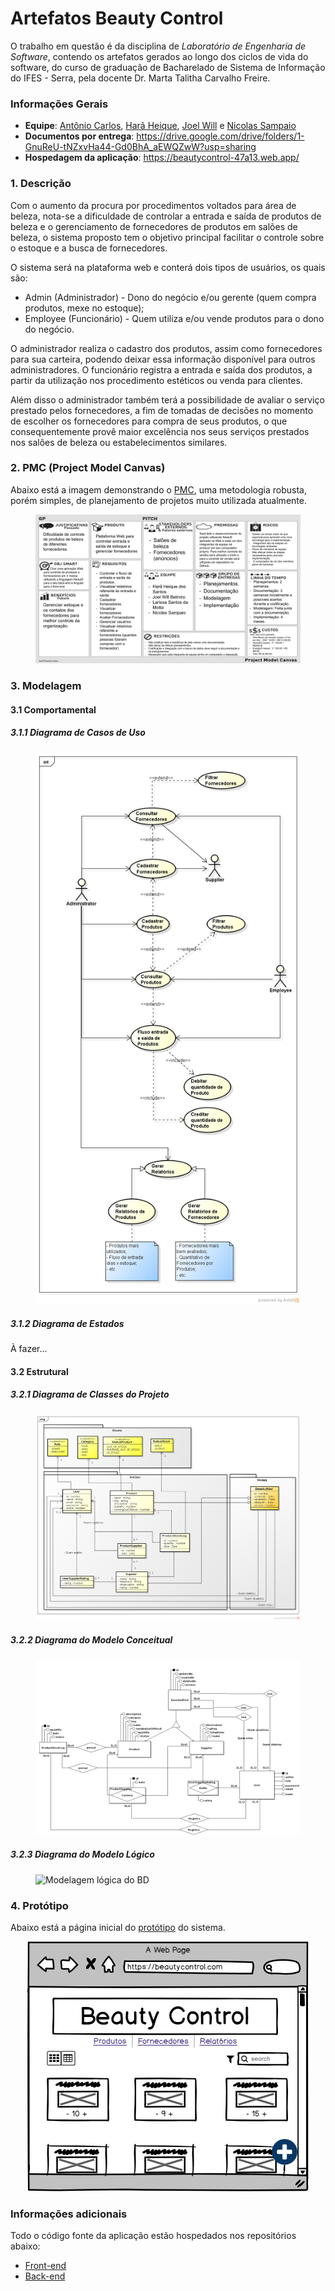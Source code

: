 # Artefatos Beauty Control

O trabalho em questão é da disciplina de *Laboratório de Engenharia de Software*, contendo os artefatos gerados ao longo dos ciclos de vida do software, do curso de graduação de Bacharelado de Sistema de Informação do IFES - Serra, pela docente Dr. Marta Talitha Carvalho Freire.

### Informações Gerais
- **Equipe**: [Antônio Carlos](https://github.com/duraes-antonio), [Harã Heique](https://github.com/HaraHeique), [Joel Will](https://github.com/joelwb) e [Nicolas Sampaio](https://github.com/NicolasSampaio)
- **Documentos por entrega**: https://drive.google.com/drive/folders/1-GnuReU-tNZxvHa44-Gd0BhA_aEWQZwW?usp=sharing
- **Hospedagem da aplicação**: https://beautycontrol-47a13.web.app/

### 1. Descrição

Com o aumento da procura por procedimentos voltados para área de beleza, nota-se a dificuldade de controlar a entrada e saída de produtos de beleza e o gerenciamento de fornecedores de produtos em salões de beleza,  o sistema proposto tem o objetivo principal facilitar o controle sobre o estoque e a busca de fornecedores.

O sistema será na plataforma web e conterá dois tipos de usuários, os quais são:
* Admin (Administrador) - Dono do negócio e/ou gerente (quem compra produtos, mexe no estoque);
* Employee (Funcionário) - Quem utiliza e/ou vende produtos para o dono do negócio.

O administrador realiza o cadastro dos produtos, assim como fornecedores para sua carteira, podendo deixar essa informação disponível para outros administradores.
O funcionário registra a entrada e saída dos produtos, a partir da utilização nos procedimento estéticos ou venda para clientes.

Além disso o administrador também terá a possibilidade de avaliar o serviço prestado pelos fornecedores, a fim de tomadas de decisões no momento de escolher os fornecedores para compra de seus produtos, o que consequentemente provê maior excelência nos seus serviços prestados nos salões de beleza ou estabelecimentos similares.

### 2. PMC (Project Model Canvas)

Abaixo está a imagem demonstrando o [PMC](https://robsoncamargo.com.br/blog/projec-model-canvas-para-gerenciamento-de-projetos), uma metodologia robusta, porém simples, de planejamento de projetos muito utilizada atualmente.

<figure>
    <img src="./docs/images/Project-Model-Canvas-PMC.jpg" alt="PMC-project" title="Project Model Canvas do projeto Beauty Control" />
</figure>

### 3. Modelagem

#### 3.1 Comportamental

##### 3.1.1 Diagrama de Casos de Uso

<figure>
    <img src="https://github.com/HaraHeique/LES-artefatos-beauty-control/blob/main/artifacts/2%20-%20Sprint%201/Diagramas%20Comportamentais/Casos%20de%20Uso.png" alt="Casos de Uso" title="Beauty Control - Casos de Uso" />
</figure>

##### 3.1.2 Diagrama de Estados

À fazer...

#### 3.2 Estrutural

##### 3.2.1 Diagrama de Classes do Projeto

<figure>
    <img src="https://github.com/HaraHeique/LES-artefatos-beauty-control/blob/main/artifacts/2%20-%20Sprint%201/Diagramas%20Estruturais/Diagrama%20de%20Classe.png?raw=true" alt="Diagrama de Classes" title="Beauty Control - Diagrama de Classes" />
</figure>

##### 3.2.2 Diagrama do Modelo Conceitual

<figure>
    <img src="https://github.com/HaraHeique/LES-artefatos-beauty-control/blob/main/artifacts/2%20-%20Sprint%201/Diagramas%20Estruturais/Diagrama%20Relacional%20-%20Conceitual.png" alt="Modelagem conceitual do BD" title="Beauty Control - Diagrama do Modelo Conceitual" />
</figure>

##### 3.2.3 Diagrama do Modelo Lógico

<figure>
    <img src="https://github.com/HaraHeique/LES-artefatos-beauty-control/blob/main/artifacts/2%20-%20Sprint%201/Diagramas%20Estruturais/Diagrama%20Relacional%20-%20L%C3%B3gico.png" alt="Modelagem lógica do BD" title="Beauty Control - Diagrama do Modelo Lógico" />
</figure>

### 4. Protótipo

Abaixo está a página inicial do [protótipo](./docs/prototype/prototipo-v1.pdf) do sistema.

<p align="center">
    <img src="./docs/images/Tela inicial.png" alt="Protótipo" title="Protótipo da página inicial da Beauty Control"/>
</p>

### Informações adicionais
Todo o código fonte da aplicação estão hospedados nos repositórios abaixo:
- [Front-end](https://github.com/LarissaMotta/devweb-front-end)
- [Back-end](https://github.com/LarissaMotta/devweb-back-end)
